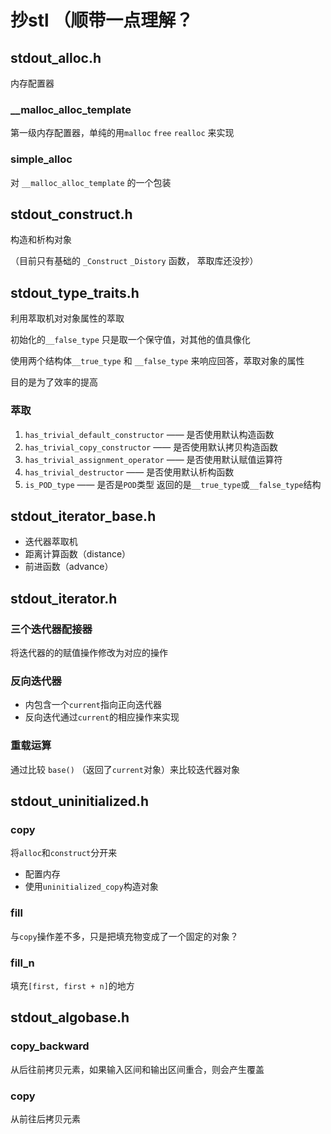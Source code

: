 # 抄stl （顺带一点理解？



## stdout_alloc.h

内存配置器

### \_\_malloc\_alloc\_template

第一级内存配置器，单纯的用`malloc` `free` `realloc` 来实现



### simple_alloc

对 `__malloc_alloc_template` 的一个包装



## stdout_construct.h

构造和析构对象

（目前只有基础的 `_Construct` `_Distory` 函数， 萃取库还没抄）



## stdout_type_traits.h

利用萃取机对对象属性的萃取

初始化的`__false_type` 只是取一个保守值，对其他的值具像化

使用两个结构体`__true_type` 和 `__false_type` 来响应回答，萃取对象的属性

目的是为了效率的提高

### 萃取

1.  `has_trivial_default_constructor` —— 是否使用默认构造函数
2.  `has_trivial_copy_constructor` —— 是否使用默认拷贝构造函数
3.  `has_trivial_assignment_operator` —— 是否使用默认赋值运算符
4.  `has_trivial_destructor` —— 是否使用默认析构函数
5.  `is_POD_type` —— 是否是`POD`类型 返回的是`__true_type`或`__false_type`结构



## stdout_iterator_base.h

-   迭代器萃取机
-   距离计算函数（distance）
-   前进函数（advance）



## stdout_iterator.h

### 三个迭代器配接器

将迭代器的的赋值操作修改为对应的操作



### 反向迭代器

-   内包含一个`current`指向正向迭代器
-   反向迭代通过`current`的相应操作来实现



### 重载运算

通过比较 `base()` （返回了`current`对象）来比较迭代器对象



## stdout_uninitialized.h



### copy

将`alloc`和`construct`分开来

-   配置内存
-   使用`uninitialized_copy`构造对象



### fill

与`copy`操作差不多，只是把填充物变成了一个固定的对象？



### fill_n

填充`[first, first + n]`的地方



## stdout_algobase.h



### copy_backward

 从后往前拷贝元素，如果输入区间和输出区间重合，则会产生覆盖



### copy

从前往后拷贝元素













